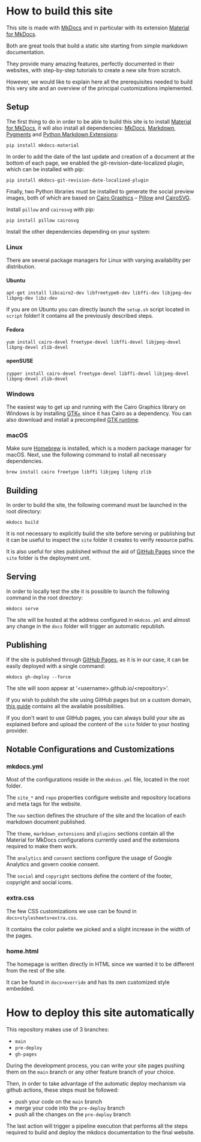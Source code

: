 # How to build this site

This site is made with <a href="https://www.mkdocs.org/" target="_blank">MkDocs</a> and in particular with its extension <a href="https://squidfunk.github.io/mkdocs-material/" target="_blank">Material for MkDocs</a>.

Both are great tools that build a static site starting from simple markdown documentation.

They provide many amazing features, perfectly documented in their websites, with step-by-step tutorials to create a new site from scratch.

However, we would like to explain here all the prerequisites needed to build this very site and an overview of the principal customizations implemented.

## Setup

The first thing to do in order to be able to build this site is to install <a href="https://squidfunk.github.io/mkdocs-material/" target="_blank">Material for MkDocs</a>, it will also install all dependencies: <a href="https://www.mkdocs.org/" target="_blank">MkDocs</a>, <a href="https://python-markdown.github.io/" target="_blank">Markdown</a>, <a href="https://pygments.org/" target="_blank">Pygments</a> and <a href="https://facelessuser.github.io/pymdown-extensions/" target="_blank">Python Markdown Extensions</a>:

```shell
pip install mkdocs-material
```

In order to add the date of the last update and creation of a document at the bottom of each page, we enabled the git-revision-date-localized plugin, which can be installed with pip:

```shell
pip install mkdocs-git-revision-date-localized-plugin
```

Finally, two Python libraries must be installed to generate the social preview images, both of which are based on <a href="https://www.cairographics.org/" target="_blank">Cairo Graphics</a> – <a href="https://pillow.readthedocs.io/" target="_blank">Pillow</a> and <a href="https://cairosvg.org/" target="_blank">CairoSVG</a>.

Install `pillow` and `cairosvg` with pip:

```shell
pip install pillow cairosvg
```

Install the other dependencies depending on your system:


### Linux

There are several package managers for Linux with varying availability per distribution.

#### Ubuntu

```
apt-get install libcairo2-dev libfreetype6-dev libffi-dev libjpeg-dev libpng-dev libz-dev
```

If you are on Ubuntu you can directly launch the `setup.sh` script located in `script` folder! It contains all the previously described steps.

#### Fedora

```
yum install cairo-devel freetype-devel libffi-devel libjpeg-devel libpng-devel zlib-devel
```

#### openSUSE

```
zypper install cairo-devel freetype-devel libffi-devel libjpeg-devel libpng-devel zlib-devel
```

### Windows

The easiest way to get up and running
with the Cairo Graphics library on Windows is by installing [GTK+] since
it has Cairo as a dependency. You can also download and install a
precompiled [GTK runtime].

### macOS

Make sure [Homebrew] is installed, which is a modern package manager for
macOS. Next, use the following command to install all necessary
dependencies.

```
brew install cairo freetype libffi libjpeg libpng zlib
```
[Homebrew]: https://brew.sh/
[GTK+]: https://www.gtk.org/docs/installations/windows/
[GTK runtime]: https://github.com/tschoonj/GTK-for-Windows-Runtime-Environment-Installer/releases

## Building

In order to build the site, the following command must be launched in the root directory:

```shell
mkdocs build
```

It is not necessary to explicitly build the site before serving or publishing but it can be useful to inspect the `site` folder it creates to verify resource paths.

It is also useful for sites published without the aid of <a href="https://pages.github.com/" target="_blank">GitHub Pages</a> since the `site` folder is the deployment unit.

## Serving

In order to locally test the site it is possible to launch the following command in the root directory:

```shell
mkdocs serve
```

The site will be hosted at the address configured in `mkdcos.yml` and almost any change in the `docs` folder will trigger an automatic republish.

## Publishing

If the site is published through <a href="https://pages.github.com/" target="_blank">GitHub Pages</a>, as it is in our case, it can be easily deployed with a single command:

```shell
mkdocs gh-deploy --force
```
The site will soon appear at '\<username>.github.io/\<repository>'.

If you wish to publish the site using GitHub pages but on a custom domain, <a href="https://docs.github.com/en/pages/configuring-a-custom-domain-for-your-github-pages-site" target="_blank">this guide</a> contains all the available possibilities.

If you don't want to use GitHub pages, you can always build your site as explained before and upload the content of the `site` folder to your hosting provider.

## Notable Configurations and Customizations

### mkdocs.yml

Most of the configurations reside in the `mkdcos.yml` file, located in the root folder.

The `site_*` and `repo` properties configure website and repository locations and meta tags for the website.

The `nav` section defines the structure of the site and the location of each markdown document published.

The `theme`, `markdown_extensions` and `plugins` sections contain all the Material for MkDocs configurations currently used and the extensions required to make them work.

The `analytics` and `consent` sections configure the usage of Google Analytics and govern cookie consent.

The `social` and `copyright` sections define the content of the footer, copyright and social icons.

### extra.css

The few CSS customizations we use can be found in `docs>stylesheets>extra.css`.

It contains the color palette we picked and a slight increase in the width of the pages.

### home.html

The homepage is written directly in HTML since we wanted it to be different from the rest of the site.

It can be found in `docs>override` and has its own customized style embedded.


# How to deploy this site automatically

This repository makes use of 3 branches:

* `main`
* `pre-deploy`
* `gh-pages`

During the development process, you can write your site pages pushing them on the `main` branch or any other feature branch of your choice.

Then, in order to take advantage of the automatic deploy mechanism via github actions, these steps must be followed:

* push your code on the `main` branch
* merge your code into the `pre-deploy` branch
* push all the changes on the `pre-deploy` branch

The last action will trigger a pipeline execution that performs all the steps required to build and deploy the mkdocs documentation to the final website.
